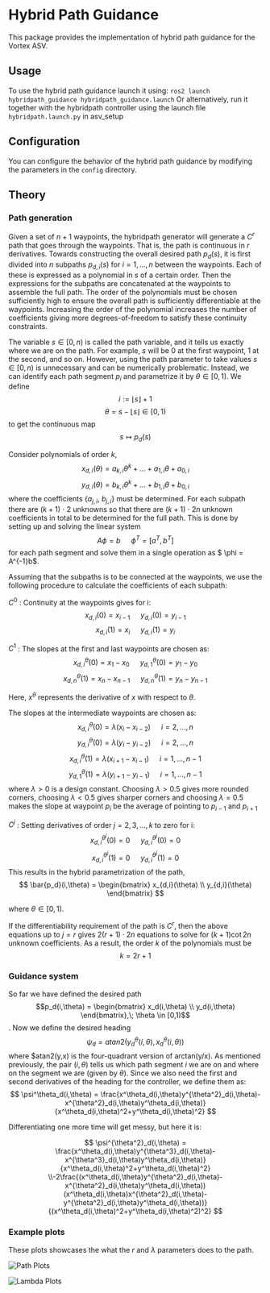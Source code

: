 # Hybrid Path Guidance

This package provides the implementation of hybrid path guidance for the Vortex ASV.

## Usage

To use the hybrid path guidance launch it using: `ros2 launch hybridpath_guidance hybridpath_guidance.launch`
Or alternatively, run it together with the hybridpath controller using the launch file `hybridpath.launch.py` in asv_setup 

## Configuration

You can configure the behavior of the hybrid path guidance by modifying the parameters in the `config` directory. 

## Theory
### Path generation
Given a set of $n + 1$ waypoints, the hybridpath generator will generate a $C^r$ path that goes through the waypoints. That is, the path is continuous in $r$ derivatives. Towards constructing the overall desired path $p_d(s)$, it is first divided into $n$ subpaths $p_{d,i}(s)$ for $i = 1, ... , n$ between the waypoints. Each of these is expressed as a polynomial in $s$ of a certain order. Then the expressions for the subpaths are concatenated at the waypoints to assemble the full path. The order of the polynomials must be chosen sufficiently high to ensure the overall path is sufficiently differentiable at the waypoints. Increasing the order of the polynomial increases the number of coefficients giving more degrees-of-freedom to satisfy these continuity constraints.

The variable $s \in [0,n)$ is called the path variable, and it tells us exactly where we are on the path. For example, $s$ will be $0$ at the first waypoint, $1$ at the second, and so on. However, using the path parameter to take values $s \in [0,n)$ is unnecessary and can be numerically problematic. Instead, we can identify each path segment $p_i$ and parametrize it by $\theta \in [0,1)$. We define $$ i := \lfloor s \rfloor + 1$$ $$\theta = s - \lfloor s \rfloor \in [0,1)$$ to get the continuous map $$ s \mapsto p_d(s)$$

Consider polynomials of order $k$, $$ x_{d,i}(\theta) = a_{k,i} \theta^k + ... + a_{1,i} \theta + a_{0,i} $$ $$ y_{d,i}(\theta) = b_{k,i} \theta^k + ... + b_{1,i} \theta + b_{0,i} $$ where the coefficients {$a_{j,i}$, $b_{j,i}$} must be determined. For each subpath there are $(k + 1)$ $\cdot$ $2$ unknowns so that there are $(k + 1)$ $\cdot$ $2n$ unknown coefficients in total to be determined for the full path. This is done by setting up and solving the linear system $$ A\phi = b \; \; \; \; \; \; \phi^T = [a^T, b^T] $$
for each path segment and solve them in a single operation as $ \phi = A^{-1}b$.

Assuming that the subpaths is to be connected at the waypoints, we use the following procedure to calculate the coefficients of each subpath:

$C^0$ : Continuity at the waypoints gives for i: $$ x_{d,i}(0) = x_{i-1} \; \; \; \; \; \; y_{d,i}(0) = y_{i-1} $$ $$ x_{d,i}(1) = x_i  \; \; \; \; \; \; y_{d,i}(1) = y_i $$

$C^1$ : The slopes at the first and last waypoints are chosen as: $$ x^\theta_{d,i}(0) = x_1 - x_0 \; \; \; \; \; \; y^\theta_{d,1}(0) = y_1 - y_0 $$ $$ x^\theta_{d,n}(1) = x_n - x_{n-1} \; \; \; \; \; \; y^\theta_{d,n}(1) = y_n - y_{n-1} $$ 

Here, $x^\theta$ represents the derivative of $x$ with respect to $\theta$.

The slopes at the intermediate waypoints are chosen as: 
$$ x^\theta_{d,i}(0) = \lambda (x_i - x_{i-2}) \; \; \; \; \; \; i = 2, ... , n $$
$$ y^\theta_{d,i}(0) = \lambda (y_i - y_{i-2}) \; \; \; \; \; \; i = 2, ... , n $$
$$ x^\theta_{d,i}(1) = \lambda (x_{i+1} - x_{i-1}) \; \; \; \; \; \; i = 1, ... , n-1 $$
$$ y^\theta_{d,1}(1) = \lambda (y_{i+1} - y_{i-1}) \; \; \; \; \; \; i = 1, ... , n-1 $$
where $\lambda > 0$ is a design constant. Choosing $\lambda > 0.5$ gives more rounded corners, choosing $\lambda < 0.5$ gives sharper corners and choosing $\lambda = 0.5$ makes the slope at waypoint $p_i$ be the average of pointing to $p_{i-1}$ and $p_{i+1}$

$C^j$ : Setting derivatives of order $j = 2, 3, ... , k$ to zero for i:
$$ x^{\theta^j}_{d,i}(0) = 0 \; \; \; \; \; \; y^{\theta^j}_{d,i}(0) = 0 $$
$$ x^{\theta^j}_{d,i}(1) = 0 \; \; \; \; \; \; y^{\theta^j}_{d,i}(1) = 0 $$
This results in the hybrid parametrization of the path,
$$ \bar{p_d}(i,\theta) = \begin{bmatrix} x_{d,i}(\theta) \\ y_{d,i}(\theta) \end{bmatrix} $$ 

where $\theta \in [0,1)$. 

If the differentiability requirement of the path is $C^r$, then the above equations up to $j=r$ gives $2(r+1) \cdot 2n$ equations to solve for $(k + 1) \cot 2n$ unknown coefficients. As a result, the order $k$ of the polynomials must be $$ k = 2r + 1 $$

### Guidance system
So far we have defined the desired path $$p_d(i,\theta) = \begin{bmatrix} x_d(i,\theta) \\ y_d(i,\theta) \end{bmatrix},\; \theta \in [0,1)$$. Now we define the desired heading $$\psi_d = atan2(y^\theta_d(i,\theta), x^\theta_d(i,\theta))$$ where $atan2(y,x) is the four-quadrant version of arctan(y/x). As mentioned previously, the pair $(i,\theta)$ tells us which path segment $i$ we are on and where on the segment we are (given by $\theta$). Since we also need the first and second derivatives of the heading for the controller, we define them as:
$$ \psi^\theta_d(i,\theta) = \frac{x^\theta_d(i,\theta)y^{\theta^2}_d(i,\theta)-x^{\theta^2}_d(i,\theta)y^\theta_d(i,\theta)}{x^\theta_d(i,\theta)^2+y^\theta_d(i,\theta)^2} $$ 

Differentiating one more time will get messy, but here it is:

$$ \psi^{\theta^2}_d(i,\theta) = \frac{x^\theta_d(i,\theta)y^{\theta^3}_d(i,\theta)-x^{\theta^3}_d(i,\theta)y^\theta_d(i,\theta)}{x^\theta_d(i,\theta)^2+y^\theta_d(i,\theta)^2} \\-2\frac{(x^\theta_d(i,\theta)y^{\theta^2}_d(i,\theta)-x^{\theta^2}_d(i,\theta)y^\theta_d(i,\theta))(x^\theta_d(i,\theta)x^{\theta^2}_d(i,\theta)-y^{\theta^2}_d(i,\theta)y^\theta_d(i,\theta))}{(x^\theta_d(i,\theta)^2+y^\theta_d(i,\theta)^2)^2} $$

### Example plots

These plots showcases the what the $r$ and $\lambda$ parameters does to the path.

![Path Plots](https://drive.google.com/uc?export=download&id=1CE8kN1yJSjEgiCdWGQYgjdIfSkE40V1f)

![Lambda Plots](https://drive.google.com/uc?export=download&id=1TtpIAwBRKcZhpuXAUEinpuqUhN-WKoX-)

